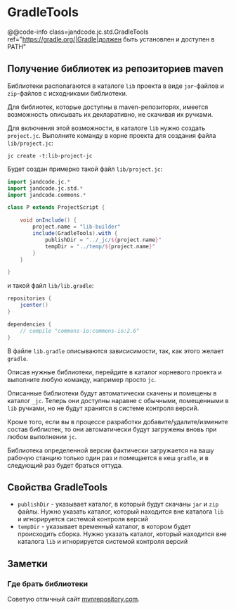
GradleTools
===========

@@code-info
    class=jandcode.jc.std.GradleTools
    ref="https://gradle.org/|Gradle|должен быть установлен и доступен в PATH"


Получение библиотек из репозиториев maven
-----------------------------------------

Библиотеки располагаются в каталоге `lib` проекта в виде `jar`-файлов и `zip`-файлов
с исходниками библиотеки.

Для библиотек, которые доступны в maven-репозиторях, имеется возможность описывать их
декларативно, не скачивая их ручками.

Для включения этой возможности, в каталоге `lib` нужно создать `project.jc`.
Выполните команду в корне проекта для создания файла `lib/project.jc`:

```
jc create -t:lib-project-jc
```

Будет создан примерно такой файл `lib/project.jc`:

```groovy
import jandcode.jc.*
import jandcode.jc.std.*
import jandcode.commons.*

class P extends ProjectScript {

    void onInclude() {
        project.name = "lib-builder"
        include(GradleTools).with {
            publishDir = "../_jc/${project.name}"
            tempDir = "../temp/${project.name}"
        }
    }

}
```

и такой файл `lib/lib.gradle`:

```groovy
repositories {
    jcenter()
}

dependencies {
    // compile "commons-io:commons-io:2.6"
}
```

В файле `lib.gradle` описываются зависисимости, так, как этого желает `gradle`. 

Описав нужные библиотеки, перейдите в каталог корневого проекта и выполните любую
команду, например просто `jc`.

Описанные библиотеки будут автоматически скачены и помещены в каталог `_jc`.
Теперь они доступны наравне с обычными, помещенными в `lib` ручками, но не будут
хранится в системе контроля версий.

Кроме того, если вы в процессе разработки добавите/удалите/измените состав
библиотек, то они автоматически будут загружены вновь при любом выполнении `jc`.

Библиотека определенной версии фактически загружается на вашу рабочую
станцию только один раз и помещается в кеш `gradle`, и в следующий раз будет браться оттуда.


Свойства GradleTools
--------------------

* `publishDir` - указывает каталог, в который будут скачаны `jar` и `zip` файлы.
Нужно указать каталог, который находится вне каталога `lib` и игнорируется системой контроля
версий
* `tempDir` - указывает временный каталог, в котором будет происходить сборка.
Нужно указать каталог, который находится вне каталога `lib` и игнорируется системой контроля
версий


Заметки
-------

### Где брать библиотеки

Советую отличный сайт [mvnrepository.com](http://mvnrepository.com/).

